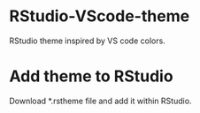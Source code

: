 # RStudio-VScode-theme
RStudio theme inspired by VS code colors.

# Add theme to RStudio
Download *.rstheme file and add it within RStudio.
